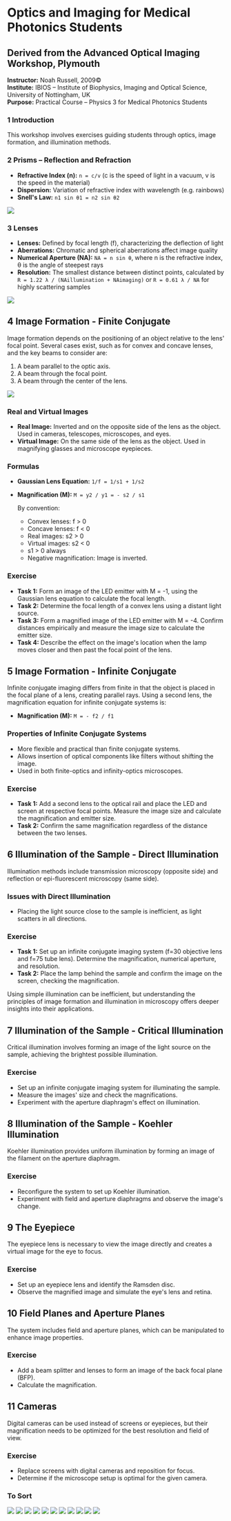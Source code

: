 # Optics and Imaging for Medical Photonics Students

## Derived from the Advanced Optical Imaging Workshop, Plymouth
**Instructor:** Noah Russell, 2009©  
**Institute:** IBIOS – Institute of Biophysics, Imaging and Optical Science, University of Nottingham, UK  
**Purpose:** Practical Course – Physics 3 for Medical Photonics Students  


### 1 Introduction
This workshop involves exercises guiding students through optics, image formation, and illumination methods.

### 2 Prisms – Reflection and Refraction
- **Refractive Index (n):** `n = c/v` (c is the speed of light in a vacuum, v is the speed in the material)
- **Dispersion:** Variation of refractive index with wavelength (e.g. rainbows)
- **Snell's Law:** `n1 sin θ1 = n2 sin θ2`

![](IMAGES/playmouth_1.png)



### 3 Lenses
- **Lenses:** Defined by focal length (f), characterizing the deflection of light
- **Aberrations:** Chromatic and spherical aberrations affect image quality
- **Numerical Aperture (NA):** `NA = n sin θ`, where n is the refractive index, θ is the angle of steepest rays
- **Resolution:** The smallest distance between distinct points, calculated by `R = 1.22 λ / (NAillumination + NAimaging)` or `R = 0.61 λ / NA` for highly scattering samples

![](IMAGES/playmouth_9.png)

## 4 Image Formation - Finite Conjugate

Image formation depends on the positioning of an object relative to the lens' focal point. Several cases exist, such as for convex and concave lenses, and the key beams to consider are:

1. A beam parallel to the optic axis.
2. A beam through the focal point.
3. A beam through the center of the lens.

![](IMAGES/playmouth_6.png)

### Real and Virtual Images
- **Real Image:** Inverted and on the opposite side of the lens as the object. Used in cameras, telescopes, microscopes, and eyes.
- **Virtual Image:** On the same side of the lens as the object. Used in magnifying glasses and microscope eyepieces.

### Formulas
- **Gaussian Lens Equation:** `1/f = 1/s1 + 1/s2`
- **Magnification (M):** `M = y2 / y1 = - s2 / s1`

    By convention:
    - Convex lenses: f > 0
    - Concave lenses: f < 0
    - Real images: s2 > 0
    - Virtual images: s2 < 0
    - s1 > 0 always
    - Negative magnification: Image is inverted.

### Exercise
- **Task 1:** Form an image of the LED emitter with M = -1, using the Gaussian lens equation to calculate the focal length.
- **Task 2:** Determine the focal length of a convex lens using a distant light source.
- **Task 3:** Form a magnified image of the LED emitter with M = -4. Confirm distances empirically and measure the image size to calculate the emitter size.
- **Task 4:** Describe the effect on the image's location when the lamp moves closer and then past the focal point of the lens.


## 5 Image Formation - Infinite Conjugate

Infinite conjugate imaging differs from finite in that the object is placed in the focal plane of a lens, creating parallel rays. Using a second lens, the magnification equation for infinite conjugate systems is:

- **Magnification (M):** `M = - f2 / f1`

### Properties of Infinite Conjugate Systems
- More flexible and practical than finite conjugate systems.
- Allows insertion of optical components like filters without shifting the image.
- Used in both finite-optics and infinity-optics microscopes.

### Exercise
- **Task 1:** Add a second lens to the optical rail and place the LED and screen at respective focal points. Measure the image size and calculate the magnification and emitter size.
- **Task 2:** Confirm the same magnification regardless of the distance between the two lenses.

## 6 Illumination of the Sample - Direct Illumination

Illumination methods include transmission microscopy (opposite side) and reflection or epi-fluorescent microscopy (same side).

### Issues with Direct Illumination
- Placing the light source close to the sample is inefficient, as light scatters in all directions.

### Exercise
- **Task 1:** Set up an infinite conjugate imaging system (f=30 objective lens and f=75 tube lens). Determine the magnification, numerical aperture, and resolution.
- **Task 2:** Place the lamp behind the sample and confirm the image on the screen, checking the magnification.

Using simple illumination can be inefficient, but understanding the principles of image formation and illumination in microscopy offers deeper insights into their applications.

## 7 Illumination of the Sample - Critical Illumination

Critical illumination involves forming an image of the light source on the sample, achieving the brightest possible illumination.

### Exercise
- Set up an infinite conjugate imaging system for illuminating the sample.
- Measure the images' size and check the magnifications.
- Experiment with the aperture diaphragm's effect on illumination.

## 8 Illumination of the Sample - Koehler Illumination

Koehler illumination provides uniform illumination by forming an image of the filament on the aperture diaphragm.

### Exercise
- Reconfigure the system to set up Koehler illumination.
- Experiment with field and aperture diaphragms and observe the image's change.

## 9 The Eyepiece

The eyepiece lens is necessary to view the image directly and creates a virtual image for the eye to focus.

### Exercise
- Set up an eyepiece lens and identify the Ramsden disc.
- Observe the magnified image and simulate the eye's lens and retina.

## 10 Field Planes and Aperture Planes

The system includes field and aperture planes, which can be manipulated to enhance image properties.

### Exercise
- Add a beam splitter and lenses to form an image of the back focal plane (BFP).
- Calculate the magnification.

## 11 Cameras

Digital cameras can be used instead of screens or eyepieces, but their magnification needs to be optimized for the best resolution and field of view.

### Exercise
- Replace screens with digital cameras and reposition for focus.
- Determine if the microscope setup is optimal for the given camera.


### To Sort

![](IMAGES/playmouth_1.png)
![](IMAGES/playmouth_2.png)
![](IMAGES/playmouth_3.png)
![](IMAGES/playmouth_4.png)
![](IMAGES/playmouth_5.png)
![](IMAGES/playmouth_6.png)
![](IMAGES/playmouth_7.png)
![](IMAGES/playmouth_8.jpeg)
![](IMAGES/playmouth_8.png)
![](IMAGES/playmouth_9.png)
![](IMAGES/playmouth_10.png)
